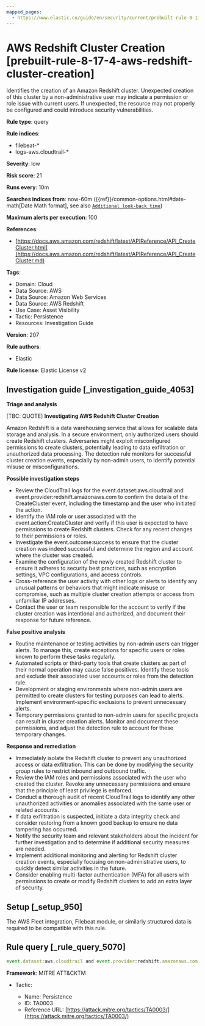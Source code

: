 ```yaml
---
mapped_pages:
  - https://www.elastic.co/guide/en/security/current/prebuilt-rule-8-17-4-aws-redshift-cluster-creation.html
---
```


# AWS Redshift Cluster Creation [prebuilt-rule-8-17-4-aws-redshift-cluster-creation]

Identifies the creation of an Amazon Redshift cluster. Unexpected creation of this cluster by a non-administrative user may indicate a permission or role issue with current users. If unexpected, the resource may not properly be configured and could introduce security vulnerabilities.

**Rule type**: query

**Rule indices**:

* filebeat-*
* logs-aws.cloudtrail-*

**Severity**: low

**Risk score**: 21

**Runs every**: 10m

**Searches indices from**: now-60m ({{ref}}/common-options.html#date-math[Date Math format], see also [`Additional look-back time`](docs-content://solutions/security/detect-and-alert/create-detection-rule.md#rule-schedule))

**Maximum alerts per execution**: 100

**References**:

* [https://docs.aws.amazon.com/redshift/latest/APIReference/API_CreateCluster.html](https://docs.aws.amazon.com/redshift/latest/APIReference/API_CreateCluster.md)

**Tags**:

* Domain: Cloud
* Data Source: AWS
* Data Source: Amazon Web Services
* Data Source: AWS Redshift
* Use Case: Asset Visibility
* Tactic: Persistence
* Resources: Investigation Guide

**Version**: 207

**Rule authors**:

* Elastic

**Rule license**: Elastic License v2

## Investigation guide [_investigation_guide_4053]

**Triage and analysis**

[TBC: QUOTE]
**Investigating AWS Redshift Cluster Creation**

Amazon Redshift is a data warehousing service that allows for scalable data storage and analysis. In a secure environment, only authorized users should create Redshift clusters. Adversaries might exploit misconfigured permissions to create clusters, potentially leading to data exfiltration or unauthorized data processing. The detection rule monitors for successful cluster creation events, especially by non-admin users, to identify potential misuse or misconfigurations.

**Possible investigation steps**

* Review the CloudTrail logs for the event.dataset:aws.cloudtrail and event.provider:redshift.amazonaws.com to confirm the details of the CreateCluster event, including the timestamp and the user who initiated the action.
* Identify the IAM role or user associated with the event.action:CreateCluster and verify if this user is expected to have permissions to create Redshift clusters. Check for any recent changes to their permissions or roles.
* Investigate the event.outcome:success to ensure that the cluster creation was indeed successful and determine the region and account where the cluster was created.
* Examine the configuration of the newly created Redshift cluster to ensure it adheres to security best practices, such as encryption settings, VPC configurations, and access controls.
* Cross-reference the user activity with other logs or alerts to identify any unusual patterns or behaviors that might indicate misuse or compromise, such as multiple cluster creation attempts or access from unfamiliar IP addresses.
* Contact the user or team responsible for the account to verify if the cluster creation was intentional and authorized, and document their response for future reference.

**False positive analysis**

* Routine maintenance or testing activities by non-admin users can trigger alerts. To manage this, create exceptions for specific users or roles known to perform these tasks regularly.
* Automated scripts or third-party tools that create clusters as part of their normal operation may cause false positives. Identify these tools and exclude their associated user accounts or roles from the detection rule.
* Development or staging environments where non-admin users are permitted to create clusters for testing purposes can lead to alerts. Implement environment-specific exclusions to prevent unnecessary alerts.
* Temporary permissions granted to non-admin users for specific projects can result in cluster creation alerts. Monitor and document these permissions, and adjust the detection rule to account for these temporary changes.

**Response and remediation**

* Immediately isolate the Redshift cluster to prevent any unauthorized access or data exfiltration. This can be done by modifying the security group rules to restrict inbound and outbound traffic.
* Review the IAM roles and permissions associated with the user who created the cluster. Revoke any unnecessary permissions and ensure that the principle of least privilege is enforced.
* Conduct a thorough audit of recent CloudTrail logs to identify any other unauthorized activities or anomalies associated with the same user or related accounts.
* If data exfiltration is suspected, initiate a data integrity check and consider restoring from a known good backup to ensure no data tampering has occurred.
* Notify the security team and relevant stakeholders about the incident for further investigation and to determine if additional security measures are needed.
* Implement additional monitoring and alerting for Redshift cluster creation events, especially focusing on non-administrative users, to quickly detect similar activities in the future.
* Consider enabling multi-factor authentication (MFA) for all users with permissions to create or modify Redshift clusters to add an extra layer of security.


## Setup [_setup_950]

The AWS Fleet integration, Filebeat module, or similarly structured data is required to be compatible with this rule.


## Rule query [_rule_query_5070]

```js
event.dataset:aws.cloudtrail and event.provider:redshift.amazonaws.com and event.action:CreateCluster and event.outcome:success
```

**Framework**: MITRE ATT&CKTM

* Tactic:

    * Name: Persistence
    * ID: TA0003
    * Reference URL: [https://attack.mitre.org/tactics/TA0003/](https://attack.mitre.org/tactics/TA0003/)




